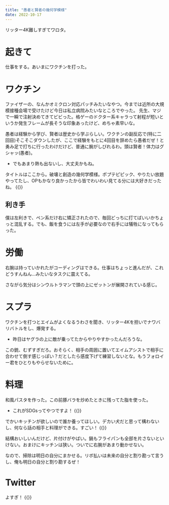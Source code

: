 ```yaml
---
title: "愚者と賢者の幾何学模様"
date: 2022-10-17
---
```


リッター4K難しすぎてワロタ。

# 起きて
仕事をする。あいまにワクチンを打った。

# ワクチン
ファイザーの、なんかオミクロン対応パッチみたいなやつ。今までは近所の大規模接種会場で受けたけど今日は私立病院みたいなところでやった。
先生、マジで一瞬で注射決めてきてビビった。格ゲーのドクター系キャラって射程が短いというか発生フレームが長そうな印象あったけど、めちゃ素早いな。

愚者は経験から学び、賢者は歴史から学ぶらしい。ワクチンの副反応で(特に二回目)そこそこダウンしたが、ここで経験をもとに4回目を辞めたら愚者だぜ！と勇み足で打ちに行ったわけだけど、普通に腕がしびれるわ。頭は賢者！体力はグシャッ(愚者)。
- でもあまり熱も出ないし、大丈夫かもね。


タイトルはここから。破壊と創造の幾何学模様。ポプテピピック、やりたい放題やってたし、OPもかなり良かったから皆でわいわい見てる分には大好きだったね。
{{<youtube enVaErING1w>}}


## 利き手
僕は左利きで、ペン系だけ右に矯正されたので、毎回どっちに打てばいいかちょっと混乱する。でも、飯を食うには左手が必要なので右手には犠牲になってもらった。
# 労働
右腕は持っていかれたがコーディングはできる。仕事はちょっと進んだが、これどうすんねん...みたいなタスクに震えてる。

さながら気分はシンウルトラマンで頭の上にゼットンが展開されている感じ。

# スプラ
ワクチンを打つとエイムがよくなるうわさを聞き、リッター4Kを担いでナワバリバトルをし、爆発する。
- 昨日はヤグラの上に敵が乗ってたからやりやすかったんだろうな。

この銃、むずすぎだろ。おそらく、相手の周囲に置いてエイムアシストで相手に合わせて倒す感じっぽい？だとしたら感度下げて練習しないとな。もうフォロイー君をひとりもやらせないために。

# 料理
和風パスタを作った。この前豚バラを炒めたときに残ってた脂を使った。
- これがSDGsってやつですよ！
{{<tweet user="dango_bot" id="1581991379701415937">}}

でかいキッチンが欲しいので誰か養ってほしい。デカい犬だと思って構わないし、何なら話の相手と料理ができる。すごい！
{{<tweet user="dango_bot" id="1581992151751065602">}}

結構おいしいんだけど、片付けがやばい。鍋もフライパンも全部を片さないといけない。おまけにキッチンは狭い。ついでに右腕があまり動かせない。

なので、掃除は明日の自分にまかせる。リボ払いは未来の自分と割り勘って言うし、俺も明日の自分と割り勘するぜ！

# Twitter
よすぎ！
{{<tweet user="dango_bot" id="1581911217358372864">}}